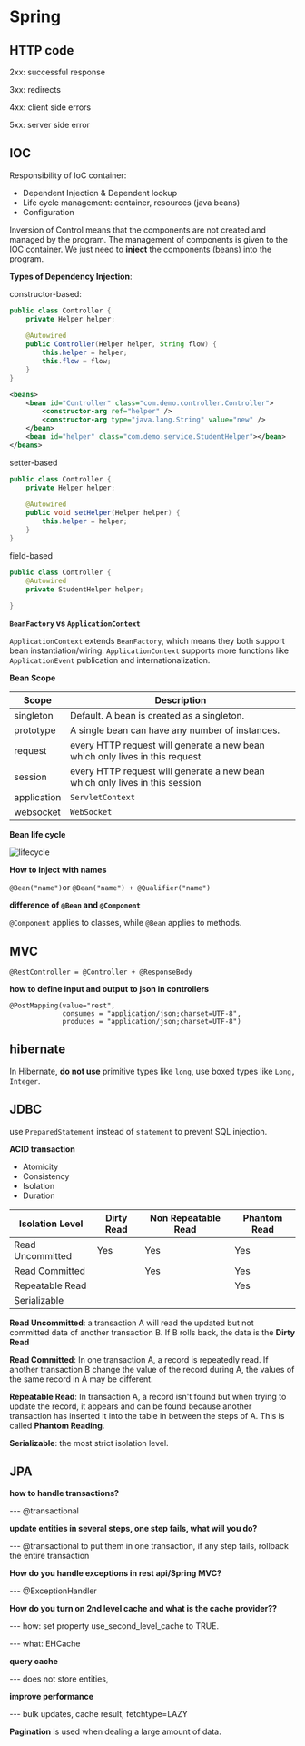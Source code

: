 # Spring 



## HTTP code

2xx: successful response

3xx: redirects

4xx: client side errors

5xx: server side error

## IOC

Responsibility of IoC container:

- Dependent Injection & Dependent lookup
- Life cycle management: container, resources (java beans)
- Configuration

Inversion of Control means that the components are not created and managed by the program. The management of components is given to the IOC container. We just need to **inject** the components (beans) into the program. 

**Types of Dependency Injection**:

constructor-based:

```java
public class Controller {
    private Helper helper;
    
    @Autowired
    public Controller(Helper helper, String flow) {
        this.helper = helper;
        this.flow = flow;
    }
}
```

```xml
<beans>
	<bean id="Controller" class="com.demo.controller.Controller">
    	<constructor-arg ref="helper" />
        <constructor-arg type="java.lang.String" value="new" />
    </bean>
    <bean id="helper" class="com.demo.service.StudentHelper"></bean>
</beans>
```

setter-based

```java
public class Controller {
    private Helper helper;
    
    @Autowired
    public void setHelper(Helper helper) {
        this.helper = helper;
    }
}
```

field-based

```java
public class Controller {
    @Autowired
    private StudentHelper helper;
    
}
```

**`BeanFactory` vs `ApplicationContext`**

`ApplicationContext` extends `BeanFactory`, which means they both support bean instantiation/wiring. `ApplicationContext` supports more functions like `ApplicationEvent` publication and internationalization.

**Bean Scope**

| Scope       | Description                                                  |
| ----------- | ------------------------------------------------------------ |
| singleton   | Default. A bean is created as a singleton.                   |
| prototype   | A single bean can have any number of instances.              |
| request     | every HTTP request will generate a new bean which only lives in this  request |
| session     | every HTTP request will generate a new bean which only lives in this  session |
| application | `ServletContext`                                             |
| websocket   | `WebSocket`                                                  |

**Bean life cycle**

![lifecycle](http://my-blog-to-use.oss-cn-beijing.aliyuncs.com/18-9-17/48376272.jpg)

**How to inject with names**

`@Bean("name")`or `@Bean("name") + @Qualifier("name")`

**difference of `@Bean` and `@Component`**

`@Component` applies to classes, while `@Bean` applies to methods.



## MVC

`@RestController = @Controller + @ResponseBody`

**how to define input and output to json in controllers**

```
@PostMapping(value="rest",
			 consumes = "application/json;charset=UTF-8", 
			 produces = "application/json;charset=UTF-8")
```



## hibernate

In Hibernate, **do not use** primitive types like `long`, use boxed types like `Long, Integer`.



## JDBC

use `PreparedStatement` instead of `statement` to prevent SQL injection.

**ACID transaction**

- Atomicity
- Consistency
- Isolation
- Duration

| **Isolation Level** | Dirty Read | Non Repeatable Read | Phantom Read |
| ------------------- | ---------- | ------------------- | ------------ |
| Read Uncommitted    | Yes        | Yes                 | Yes          |
| Read Committed      |            | Yes                 | Yes          |
| Repeatable Read     |            |                     | Yes          |
| Serializable        |            |                     |              |

**Read Uncommitted**: a transaction A will read the updated but not committed data of another transaction B. If B rolls back, the data is the **Dirty Read**

**Read Committed**: In one transaction A, a record is repeatedly read. If another transaction B change the value of the record during A, the values of the same record in A may be different.

**Repeatable Read**: In transaction A, a record isn't found but when trying to update the record, it appears and can be found because another transaction has inserted it into the table in between the steps of A. This is called **Phantom Reading**.

**Serializable**: the most strict isolation level.

## JPA

**how to handle transactions?**

 --- @transactional

**update entities in several steps, one step fails, what will you do?**

 --- @transactional to put them in one transaction, if any step fails, rollback the entire transaction

**How do you handle exceptions in rest api/Spring MVC?** 

--- @ExceptionHandler

**How do you turn on 2nd level cache and what is the cache provider??** 

--- how: set property use_second_level_cache to TRUE.

--- what: EHCache

**query cache**

--- does not store entities, 

**improve performance**

--- bulk updates, cache result, fetchtype=LAZY

**Pagination** is used when dealing a large amount of data.